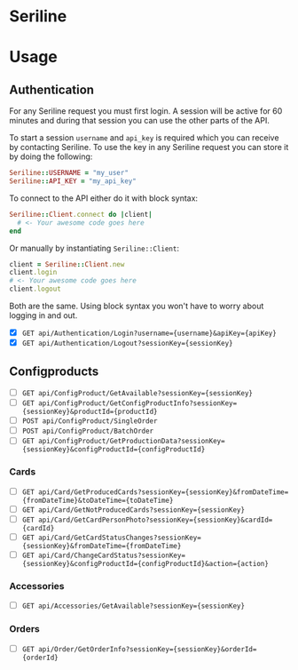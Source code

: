 # Seriline

# Usage
## Authentication
For any Seriline request you must first login.
A session will be active for 60 minutes and during that session you can
use the other parts of the API.

To start a session `username` and `api_key` is required
which you can receive by contacting Seriline. To use the key in any
Seriline request you can store it by doing the following:

```ruby
Seriline::USERNAME = "my_user"
Seriline::API_KEY = "my_api_key"
```

To connect to the API either do it with block syntax:
```ruby
Seriline::Client.connect do |client|
  # <- Your awesome code goes here
end
```

Or manually by instantiating `Seriline::Client`:
```ruby
client = Seriline::Client.new
client.login
# <- Your awesome code goes here
client.logout
```

Both are the same. Using block syntax you won't have to worry about logging in and out.

- [X] `GET api/Authentication/Login?username={username}&apiKey={apiKey}`
- [X] `GET api/Authentication/Logout?sessionKey={sessionKey}`

## Configproducts
- [ ] `GET api/ConfigProduct/GetAvailable?sessionKey={sessionKey}`
- [ ] `GET api/ConfigProduct/GetConfigProductInfo?sessionKey={sessionKey}&productId={productId}	`
- [ ] `POST api/ConfigProduct/SingleOrder`
- [ ] `POST api/ConfigProduct/BatchOrder`
- [ ] `GET api/ConfigProduct/GetProductionData?sessionKey={sessionKey}&configProductId={configProductId}`

### Cards
- [ ] `GET api/Card/GetProducedCards?sessionKey={sessionKey}&fromDateTime={fromDateTime}&toDateTime={toDateTime}`
- [ ] `GET api/Card/GetNotProducedCards?sessionKey={sessionKey}`
- [ ] `GET api/Card/GetCardPersonPhoto?sessionKey={sessionKey}&cardId={cardId}`
- [ ] `GET api/Card/GetCardStatusChanges?sessionKey={sessionKey}&fromDateTime={fromDateTime}`
- [ ] `GET api/Card/ChangeCardStatus?sessionKey={sessionKey}&configProductId={configProductId}&action={action}`

### Accessories
- [ ] `GET api/Accessories/GetAvailable?sessionKey={sessionKey}`

### Orders
- [ ] `GET api/Order/GetOrderInfo?sessionKey={sessionKey}&orderId={orderId}`
